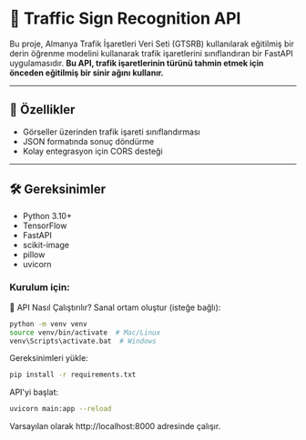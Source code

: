 # 🚦 Traffic Sign Recognition API

Bu proje, Almanya Trafik İşaretleri Veri Seti (GTSRB) kullanılarak eğitilmiş bir derin öğrenme modelini kullanarak trafik işaretlerini sınıflandıran bir FastAPI uygulamasıdır. **Bu API, trafik işaretlerinin türünü tahmin etmek için önceden eğitilmiş bir sinir ağını kullanır.**

---


## 🚀 Özellikler

- Görseller üzerinden trafik işareti sınıflandırması
- JSON formatında sonuç döndürme
- Kolay entegrasyon için CORS desteği

---

## 🛠 Gereksinimler

- Python 3.10+
- TensorFlow
- FastAPI
- scikit-image
- pillow
- uvicorn

### Kurulum için:

🚀 API Nasıl Çalıştırılır?
Sanal ortam oluştur (isteğe bağlı):

```bash
python -m venv venv
source venv/bin/activate  # Mac/Linux
venv\Scripts\activate.bat  # Windows
```

Gereksinimleri yükle:

```bash
pip install -r requirements.txt   
```
API'yi başlat:

```bash
uvicorn main:app --reload
```
Varsayılan olarak http://localhost:8000 adresinde çalışır.
